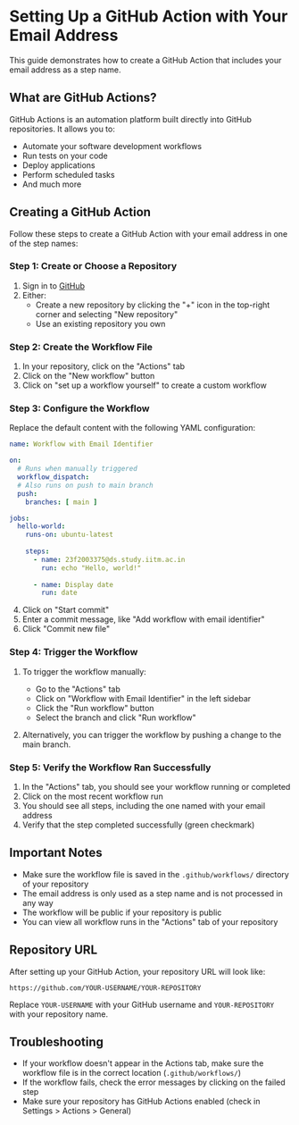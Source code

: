 # Setting Up a GitHub Action with Your Email Address

This guide demonstrates how to create a GitHub Action that includes your email address as a step name.

## What are GitHub Actions?

GitHub Actions is an automation platform built directly into GitHub repositories. It allows you to:
- Automate your software development workflows
- Run tests on your code
- Deploy applications
- Perform scheduled tasks
- And much more

## Creating a GitHub Action

Follow these steps to create a GitHub Action with your email address in one of the step names:

### Step 1: Create or Choose a Repository

1. Sign in to [GitHub](https://github.com/)
2. Either:
   - Create a new repository by clicking the "+" icon in the top-right corner and selecting "New repository"
   - Use an existing repository you own

### Step 2: Create the Workflow File

1. In your repository, click on the "Actions" tab
2. Click on the "New workflow" button
3. Click on "set up a workflow yourself" to create a custom workflow

### Step 3: Configure the Workflow

Replace the default content with the following YAML configuration:

```yaml
name: Workflow with Email Identifier

on:
  # Runs when manually triggered
  workflow_dispatch:
  # Also runs on push to main branch
  push:
    branches: [ main ]

jobs:
  hello-world:
    runs-on: ubuntu-latest
    
    steps:
      - name: 23f2003375@ds.study.iitm.ac.in
        run: echo "Hello, world!"
        
      - name: Display date
        run: date
```

4. Click on "Start commit"
5. Enter a commit message, like "Add workflow with email identifier"
6. Click "Commit new file"

### Step 4: Trigger the Workflow

1. To trigger the workflow manually:
   - Go to the "Actions" tab
   - Click on "Workflow with Email Identifier" in the left sidebar
   - Click the "Run workflow" button
   - Select the branch and click "Run workflow"

2. Alternatively, you can trigger the workflow by pushing a change to the main branch.

### Step 5: Verify the Workflow Ran Successfully

1. In the "Actions" tab, you should see your workflow running or completed
2. Click on the most recent workflow run
3. You should see all steps, including the one named with your email address
4. Verify that the step completed successfully (green checkmark)

## Important Notes

- Make sure the workflow file is saved in the `.github/workflows/` directory of your repository
- The email address is only used as a step name and is not processed in any way
- The workflow will be public if your repository is public
- You can view all workflow runs in the "Actions" tab of your repository

## Repository URL

After setting up your GitHub Action, your repository URL will look like:
```
https://github.com/YOUR-USERNAME/YOUR-REPOSITORY
```

Replace `YOUR-USERNAME` with your GitHub username and `YOUR-REPOSITORY` with your repository name.

## Troubleshooting

- If your workflow doesn't appear in the Actions tab, make sure the workflow file is in the correct location (`.github/workflows/`)
- If the workflow fails, check the error messages by clicking on the failed step
- Make sure your repository has GitHub Actions enabled (check in Settings > Actions > General)
